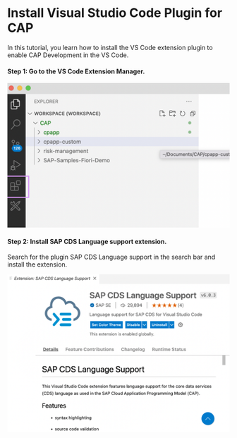 # Install Visual Studio Code Plugin for CAP

In this tutorial, you learn how to install the VS Code extension plugin to enable CAP Development in the VS Code.

#### Step 1: Go to the VS Code Extension Manager.

<img src="./assets/images/vs-code-extension.png" width="700" />

#### Step 2: Install SAP CDS Language support extension.

Search for the plugin SAP CDS Language support in the search bar and install the extension.

<img src="./assets/images/sap-cds-language-support.png" width="700"/>
